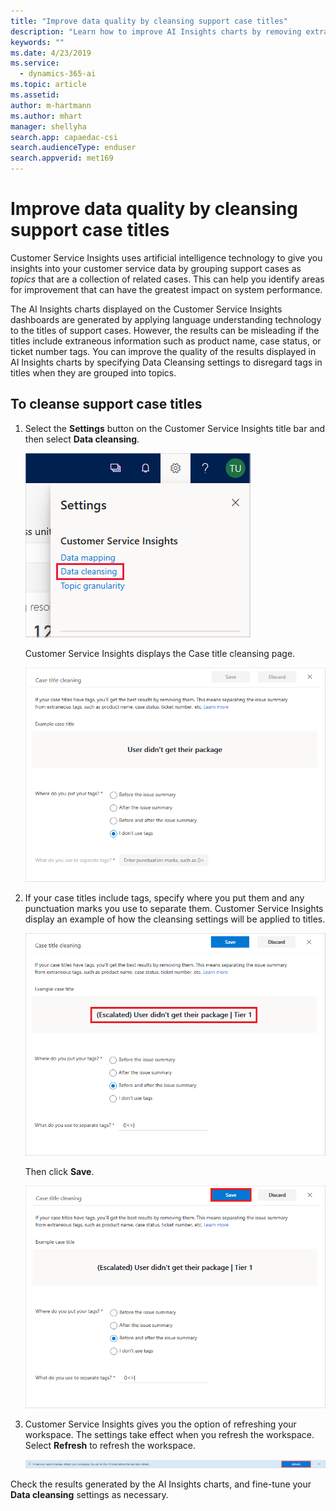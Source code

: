 ```yaml
---
title: "Improve data quality by cleansing support case titles​"
description: "Learn how to improve AI Insights charts by removing extraneous tags in support case titles."
keywords: ""
ms.date: 4/23/2019
ms.service:
  - dynamics-365-ai
ms.topic: article
ms.assetid:
author: m-hartmann
ms.author: mhart
manager: shellyha
search.app: capaedac-csi
search.audienceType: enduser
search.appverid: met169
---
```


# Improve data quality by cleansing support case titles

Customer Service Insights uses artificial intelligence technology to give you insights into your customer service data by grouping support cases as *topics* that are a collection of related cases. This can help you identify areas for improvement that can have the greatest impact on system performance.

The AI Insights charts displayed on the Customer Service Insights dashboards are generated by applying language understanding technology to the titles of support cases. However, the results can be misleading if the titles include extraneous information such as product name, case status, or ticket number tags. You can improve the quality of the results displayed in AI Insights charts by specifying Data Cleansing settings to disregard tags in titles when they are grouped into topics.

## To cleanse support case titles

1. Select the **Settings** button on the Customer Service Insights title bar and then select **Data cleansing**.

   ![Data cleansing](media/data-cleansing.png)

   Customer Service Insights displays the Case title cleansing page.

   ![Cleansing page](media/cleansing-page.png)

2. If your case titles include tags, specify where you put them and any punctuation marks you use to separate them. Customer Service Insights display an example of how the cleansing settings will be applied to titles.

   ![Cleansing settings](media/cleansing-settings.png)

   Then click **Save**.

   ![Save cleansing](media/save-cleansing.png)

3. Customer Service Insights gives you the option of refreshing your workspace. The settings take effect when you refresh the workspace. Select **Refresh** to refresh the workspace.

   ![Refresh workspace](media/refresh-workspace-bar.png)

Check the results generated by the AI Insights charts, and fine-tune your **Data cleansing** settings as necessary.
